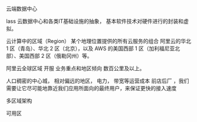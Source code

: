 云端数据中心

lass 云数据中心和各类IT基础设施的抽象， 基本软件技术对硬件进行的封装和虚拟。 

云计算中的区域（Region）
某个地理位置提供的所有云服务的组合
阿里云的华北 1 区（青岛）、华北 2 区（北京），以及 AWS 的美国西部 1 区（加利福尼亚北部）、美国西部 2 区（俄勒冈州）等。

阿里云全球区域
开服
业务重点和地区倾向
数百公里及以上。 

人口稠密的中心城， 
相对偏远的地区， 电力， 带宽等运营成本
前店后厂 
，我们需要让它尽可能地靠近我们应用所面向的最终用户，来保证更快的接入速度

多区域架构  

可用区

